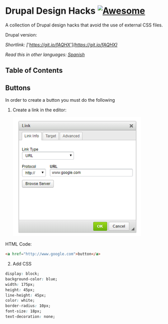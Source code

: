 # Drupal Design Hacks [![Awesome](https://cdn.rawgit.com/sindresorhus/awesome/d7305f38d29fed78fa85652e3a63e154dd8e8829/media/badge.svg)](https://github.com/ucdstudent95618/drupal-design-hacks)
A collection of Drupal design hacks that avoid the use of external CSS files.

Drupal version: 

*Shortlink: ['https://git.io/fAQHX'](https://git.io/fAQHX)*

*Read this in other languages: [Spanish](README.es.md)*

## Table of Contents

## Buttons

In order to create a button you must do the following

1. Create a link in the editor:

   ![Button Editor](/img/btn-2.png)

HTML Code:

```html
<a href="http://www.google.com">button</a>
```

2. Add CSS

```css
display: block;
background-color: blue;
width: 175px;
height: 45px;
line-height: 45px;
color: white;
border-radius: 10px;
font-size: 18px;
text-decoration: none;
```



